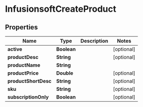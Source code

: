 
# InfusionsoftCreateProduct

## Properties
Name | Type | Description | Notes
------------ | ------------- | ------------- | -------------
**active** | **Boolean** |  |  [optional]
**productDesc** | **String** |  |  [optional]
**productName** | **String** |  | 
**productPrice** | **Double** |  |  [optional]
**productShortDesc** | **String** |  |  [optional]
**sku** | **String** |  |  [optional]
**subscriptionOnly** | **Boolean** |  |  [optional]



